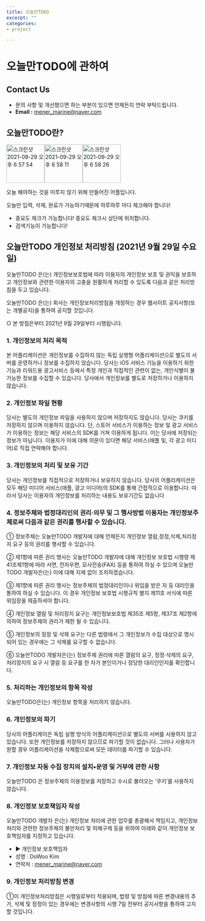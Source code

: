 ```yaml
---
title: 오늘만TODO
excerpt: ""
categories: 
- project

---
```


# 오늘만TODO에 관하여

## Contact Us

- 문의 사항 및 개선했으면 하는 부분이 있으면 언제든지 연락 부탁드립니다.
- **Email :** mener_marine@naver.com



## 오늘만TODO란?

<img width="100" alt="스크린샷 2021-09-29 오후 6 57 54" src="https://user-images.githubusercontent.com/80452660/135247287-075a57b6-25f2-45b3-92ca-2981b6fc3388.png"><img width="100" alt="스크린샷 2021-09-29 오후 6 58 11" src="https://user-images.githubusercontent.com/80452660/135247283-7411b982-b9a2-43eb-aac1-1aa6024ef593.png"><img width="100" alt="스크린샷 2021-09-29 오후 6 58 26" src="https://user-images.githubusercontent.com/80452660/135247267-abfc9d1a-8b93-4189-92cf-df49d10c0758.png">

오늘 해야하는 것을 미루지 않기 위해 만들어진 어플입니다.

오늘만 입력, 삭제, 완료가 가능하기때문에  하루하루 마다 체크해야 합니다!

- 중요도 체크가 가능합니다! 중요도 체크시 상단에 위치합니다.
- 검색기능이 가능합니다!



## 오늘만TODO 개인정보 처리방침 (2021년 9월 29일 수요일)

오늘만TODO 은(는) 개인정보보호법에 따라 이용자의 개인정보 보호 및 권익을 보호하고 개인정보와 관련한 이용자의 고충을 원활하게 처리할 수 있도록 다음과 같은 처리방침을 두고 있습니다.

오늘만TODO 은(는) 회사는 개인정보처리방침을 개정하는 경우 웹사이트 공지사항(또는 개별공지)을 통하여 공지할 것입니다.

○ 본 방침은부터 2021년 9월 29일부터 시행됩니다.

### **1. 개인정보의 처리 목적**

본 어플리케이션은 개인정보를 수집하지 않는 독립 실행형 어플리케이션으로 별도의 서버를 운영하거나 정보를 수집하지 않습니다. 당사는 iOS 서비스 기능을 이용하기 위한 기능과 리워드용 광고서비스 등에서 특정 개인과 직접적인 관련이 없는, 개인식별이 불가능한 정보를 수집할 수 있습니다. 당사에서 개인정보를 별도로 저장하거나 이용하지 않습니다.

### **2. 개인정보 파일 현황**

당사는 별도의 개인정보 파일을 사용하지 않으며 저장하지도 않습니다. 당사는 쿠키를 저장하지 않으며 이용하지 않습니다. 단, 스토어 서비스가 이용하는 정보 및 광고 서비스가 이용하는 정보는 해당 서비스의 SDK를 거쳐 이용하게 됩니다. 이는 당사에 저장되는 정보가 아닙니다. 이용자가 이에 대해 의문이 있다면 해당 서비스(애플 및, 각 광고 미디어)로 직접 연락해야 합니다.

### **3. 개인정보의 처리 및 보유 기간**

당사는 개인정보를 직접적으로 저장하거나 보유하지 않습니다. 당사의 어플리케이션은 모두 해당 미디어 서비스(애플, 광고 미디어)의 SDK를 통해 간접적으로 이용합니다. 따라서 당사는 이용자의 개인정보를 처리하는 내용도 보유기간도 없습니다

### **4. 정보주체와 법정대리인의 권리·의무 및 그 행사방법 이용자는 개인정보주체로써 다음과 같은 권리를 행사할 수 있습니다.**

① 정보주체는 오늘만TODO 개발자에 대해 언제든지 개인정보 열람,정정,삭제,처리정지 요구 등의 권리를 행사할 수 있습니다.

② 제1항에 따른 권리 행사는 오늘만TODO 개발자에 대해 개인정보 보호법 시행령 제41조제1항에 따라 서면, 전자우편, 모사전송(FAX) 등을 통하여 하실 수 있으며 오늘만TODO 개발자은(는) 이에 대해 지체 없이 조치하겠습니다.

③ 제1항에 따른 권리 행사는 정보주체의 법정대리인이나 위임을 받은 자 등 대리인을 통하여 하실 수 있습니다. 이 경우 개인정보 보호법 시행규칙 별지 제11호 서식에 따른 위임장을 제출하셔야 합니다.

④ 개인정보 열람 및 처리정지 요구는 개인정보보호법 제35조 제5항, 제37조 제2항에 의하여 정보주체의 권리가 제한 될 수 있습니다.

⑤ 개인정보의 정정 및 삭제 요구는 다른 법령에서 그 개인정보가 수집 대상으로 명시되어 있는 경우에는 그 삭제를 요구할 수 없습니다.

⑥ 오늘만TODO 개발자은(는) 정보주체 권리에 따른 열람의 요구, 정정·삭제의 요구, 처리정지의 요구 시 열람 등 요구를 한 자가 본인이거나 정당한 대리인인지를 확인합니다.

### **5. 처리하는 개인정보의 항목 작성**

오늘만TODO은(는) 개인정보 항목을 처리하지 않습니다.

### 6. 개인정보의 파기

당사의 어플리케이은 독립 실행 방식의 어플리케이션으로 별도의 서버를 사용하지 않고있습니다. 또한 개인정보를 저장하지 않으므로 파기할 것이 없습니다. 그러나 사용자가 원할 경우 어플리케이션을 삭제함으로써 모든 데이터를 파기할 수 있습니다.

### **7. 개인정보 자동 수집 장치의 설치•운영 및 거부에 관한 사항**

오늘만TODO 은 정보주체의 이용정보를 저장하고 수시로 불러오는 ‘쿠키’를 사용하지 않습니다.

### **8. 개인정보 보호책임자 작성**

오늘만TODO 개발자 은(는) 개인정보 처리에 관한 업무를 총괄해서 책임지고, 개인정보 처리와 관련한 정보주체의 불만처리 및 피해구제 등을 위하여 아래와 같이 개인정보 보호책임자를 지정하고 있습니다.

- ▶ 개인정보 보호책임자
- 성명 : DoWoo Kim
- 연락처 : mener_marine@naver.com

### **9. 개인정보 처리방침 변경**

①이 개인정보처리방침은 시행일로부터 적용되며, 법령 및 방침에 따른 변경내용의 추가, 삭제 및 정정이 있는 경우에는 변경사항의 시행 7일 전부터 공지사항을 통하여 고지할 것입니다.